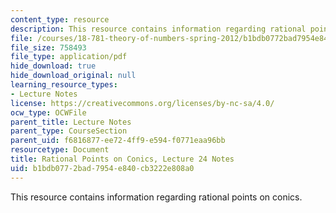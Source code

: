 ```yaml
---
content_type: resource
description: This resource contains information regarding rational points on conics.
file: /courses/18-781-theory-of-numbers-spring-2012/b1bdb0772bad7954e840cb3222e808a0_MIT18_781S12_lec24.pdf
file_size: 758493
file_type: application/pdf
hide_download: true
hide_download_original: null
learning_resource_types:
- Lecture Notes
license: https://creativecommons.org/licenses/by-nc-sa/4.0/
ocw_type: OCWFile
parent_title: Lecture Notes
parent_type: CourseSection
parent_uid: f6816877-ee72-4ff9-e594-f0771eaa96bb
resourcetype: Document
title: Rational Points on Conics, Lecture 24 Notes
uid: b1bdb077-2bad-7954-e840-cb3222e808a0
---
```

This resource contains information regarding rational points on conics.